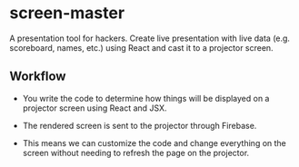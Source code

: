 # screen-master

A presentation tool for hackers. Create live presentation with live data (e.g.
scoreboard, names, etc.) using React and cast it to a projector screen.

## Workflow

- You write the code to determine how things will be displayed on a projector
  screen using React and JSX.

- The rendered screen is sent to the projector through Firebase.

- This means we can customize the code and change everything on the screen
  without needing to refresh the page on the projector.
